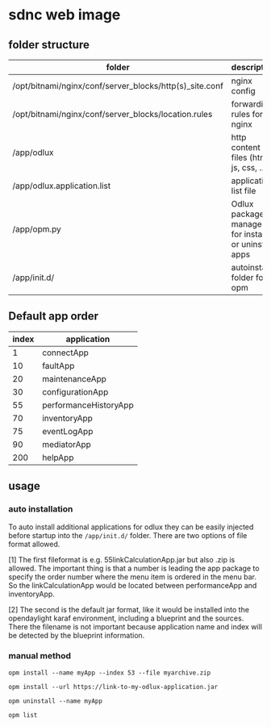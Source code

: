 # sdnc web image


## folder structure

| folder | description |
| ------ | ----------- |
| /opt/bitnami/nginx/conf/server_blocks/http(s)_site.conf | nginx config |
| /opt/bitnami/nginx/conf/server_blocks/location.rules | forwarding rules for nginx |
| /app/odlux | http content files (html, js, css, ...) |
| /app/odlux.application.list | application list file |
| /app/opm.py | Odlux package manager for install or uninstall apps |
| /app/init.d/ | autoinstall folder for opm |

## Default app order

| index | application |
| ----- | ----------- |
| 1 | connectApp |
| 10 | faultApp |
| 20 | maintenanceApp |
| 30 | configurationApp |
| 55 | performanceHistoryApp |
| 70 | inventoryApp |
| 75 | eventLogApp |
| 90 | mediatorApp |
| 200 | helpApp |


## usage

### auto installation

To auto install additional applications for odlux they can be easily injected before startup into the ```/app/init.d/``` folder. There are two options of file format allowed.

[1] The first fileformat is e.g. 55linkCalculationApp.jar but also .zip is allowed. The important thing is that a number is leading the app package to specify the order number where the menu item is ordered in the menu bar. So the linkCalculationApp would be located between performanceApp and inventoryApp.

[2] The second is the default jar format, like it would be installed into the opendaylight karaf environment, including a blueprint and the sources. There the filename is not important because application name and index will be detected by the blueprint information.


### manual method
```
opm install --name myApp --index 53 --file myarchive.zip
```
```
opm install --url https://link-to-my-odlux-application.jar
```

```
opm uninstall --name myApp
```

```
opm list
```

